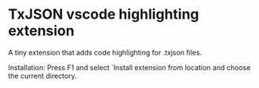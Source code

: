 # TxJSON vscode highlighting extension

A tiny extension that adds code highlighting for .txjson files.

Installation: Press F1 and select `Install extension from location and choose the current directory.
